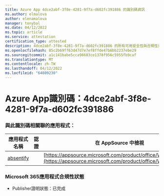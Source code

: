 ```yaml
---
title: Azure App 4dce2abf-3f8e-4281-9f7a-d602fc391886 的識別碼資訊
ms.author: elmalova
author: elenamalova
manager: tonybal
ms.date: 04/12/2022
ms.topic: article
ms.service: attestation
certification_type: attested
description: 4dce2abf-3f8e-4281-9f7a-d602fc391886 的所有可用安全性與合規性資訊。
ms.openlocfilehash: 85c2b69ff63d47d7e7ef8ffde47b6bb2237ebe29
ms.sourcegitcommit: a1c141babe5cca98683ce1378f956c5955fb9caf
ms.translationtype: MT
ms.contentlocale: zh-TW
ms.lasthandoff: 04/12/2022
ms.locfileid: "64809230"
---
```

# <a name="azure-app-id-4dce2abf-3f8e-4281-9f7a-d602fc391886"></a>Azure App識別碼：4dce2abf-3f8e-4281-9f7a-d602fc391886


### <a name="apps-associated-with-this-id"></a>與此識別碼相關聯的應用程式：
| **應用程式名稱** | **認證** | **在 AppSource 中檢視** |
|--------------|---------------|-----------------------|
| [absentify](../forward/WA200003833.md) |  | [https://appsource.microsoft.com/product/office/WA200003833](https://appsource.microsoft.com/product/office/WA200003833) |

### <a name="microsoft-365-app-compliance-status"></a>Microsoft 365應用程式合規性狀態
- Publisher證明狀態：已完成
